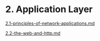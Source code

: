# 2. Application Layer

[2.1-principles-of-network-applications.md](2.1-principles-of-network-applications.md "mention")

[2.2-the-web-and-http.md](2.2-the-web-and-http.md "mention")
